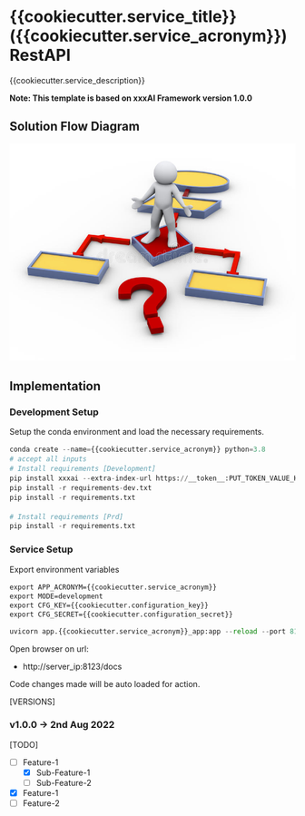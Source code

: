 {{cookiecutter.service_title}} ({{cookiecutter.service_acronym}}) RestAPI
=========================================
{{cookiecutter.service_description}}


**Note: This template is based on xxxAI Framework version 1.0.0**

Solution Flow Diagram
---------------------
![SLRD Model Diagram](imgs/dummy-flow.jpg)

Implementation
--------------
### Development Setup
Setup the conda environment and load the necessary requirements.
```python
conda create --name={{cookiecutter.service_acronym}} python=3.8
# accept all inputs
# Install requirements [Development]
pip install xxxai --extra-index-url https://__token__:PUT_TOKEN_VALUE_HERE@gitlab.com/api/v4/projects/31912870/packages/pypi/simple
pip install -r requirements-dev.txt
pip install -r requirements.txt

# Install requirements [Prd]
pip install -r requirements.txt
```

### Service Setup
Export environment variables
```shell
export APP_ACRONYM={{cookiecutter.service_acronym}}
export MODE=development
export CFG_KEY={{cookiecutter.configuration_key}}
export CFG_SECRET={{cookiecutter.configuration_secret}}
```
```python
uvicorn app.{{cookiecutter.service_acronym}}_app:app --reload --port 8123 --host 0.0.0.0
```
Open browser on url:
- http://server_ip:8123/docs  

Code changes made will be auto loaded for action.

[VERSIONS]
### v1.0.0 -> 2nd Aug 2022

[TODO]
- [ ] Feature-1
    - [x] Sub-Feature-1
    - [ ] Sub-Feature-2
- [x] Feature-1
- [ ] Feature-2
